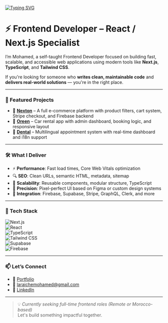 [![Typing SVG](https://readme-typing-svg.herokuapp.com?font=Quicksand&weight=800&size=36&pause=1000&color=1E90FF&background=050A1000&multiline=true&width=600&lines=Hello+There%F0%9F%91%8B%F0%9F%8F%BC%2C+I'm+Mohamed)](https://git.io/typing-svg)

# ⚡ Frontend Developer – React / Next.js Specialist

I’m Mohamed, a self-taught Frontend Developer focused on building fast, scalable, and accessible web applications using modern tools like **Next.js**, **TypeScript**, and **Tailwind CSS**.

If you're looking for someone who **writes clean, maintainable code** and **delivers real-world solutions** — you're in the right place.

---

### 🚀 Featured Projects

- 🔹 **[Nexton](https://nexton.molaraiche.com/)** – A full e-commerce platform with product filters, cart system, Stripe checkout, and Firebase backend  
- 🔹 **[Oreen](https://oreen.molaraiche.com/)** – Car rental app with admin dashboard, booking logic, and responsive layout  
- 🔹 **[Dental](https://dental.molaraiche.com/)** – Multilingual appointment system with real-time dashboard and i18n support

---

### 🛠️ What I Deliver

- ⚡ **Performance**: Fast load times, Core Web Vitals optimization  
- 🔍 **SEO**: Clean URLs, semantic HTML, metadata, sitemap  
- 🧱 **Scalability**: Reusable components, modular structure, TypeScript  
- 🎯 **Precision**: Pixel-perfect UI based on Figma or custom design systems  
- 🔗 **Integration**: Firebase, Supabase, Stripe, GraphQL, Clerk, and more

---

### 🧰 Tech Stack

![Next.js](https://img.shields.io/badge/-Next.js-000000?style=flat&logo=next.js&logoColor=fff)  
![React](https://img.shields.io/badge/-React-61DAFB?style=flat&logo=react&logoColor=000)  
![TypeScript](https://img.shields.io/badge/-TypeScript-3178C6?style=flat&logo=typescript&logoColor=fff)  
![Tailwind CSS](https://img.shields.io/badge/-TailwindCSS-38B2AC?style=flat&logo=tailwind-css&logoColor=fff)  
![Supabase](https://img.shields.io/badge/-Supabase-3ECF8E?style=flat&logo=supabase&logoColor=fff)  
![Firebase](https://img.shields.io/badge/-Firebase-FFCA28?style=flat&logo=firebase&logoColor=000)

---

### 📫 Let’s Connect

- 🔗 [Portfolio](https://www.molaraiche.com/)  
- 📧 [laraichemohamed@gmail.com](mailto:laraichemohamed@gmail.com)  
- 💼 [LinkedIn](https://www.linkedin.com/in/mohamedlaraiche/)

---

> 💡 *Currently seeking full-time frontend roles (Remote or Morocco-based)*  
> Let's build something impactful together.
